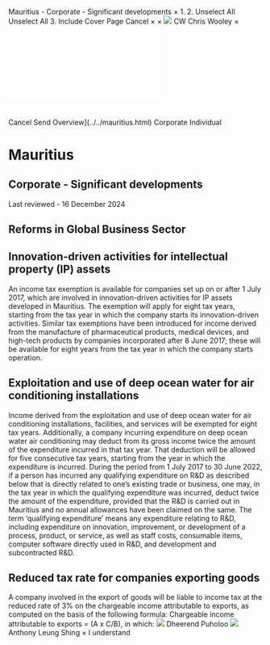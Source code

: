 Mauritius - Corporate - Significant developments
×
1.
2.
Unselect All
Unselect All
3.
Include Cover Page
Cancel
×
×
![](../../-/media/world-wide-tax-summaries/attachments/global---chris-wooley.ashx%3Frev=ac5e5f3223b34096b1afc2a6009c7320&revision=ac5e5f32-23b3-4096-b1af-c2a6009c7320&hash=859B7ADC84DC2CBEC9760E9E6EE7DE6D0A8BFCDF)
CW
Chris Wooley
×
![](significant-developments.html)
######
Cancel
Send
Overview](../../mauritius.html)
Corporate
Individual
# Mauritius
## Corporate - Significant developments
Last reviewed - 16 December 2024
## Reforms in Global Business Sector
## Innovation-driven activities for intellectual property (IP) assets
An income tax exemption is available for companies set up on or after 1 July 2017, which are involved in innovation-driven activities for IP assets developed in Mauritius. The exemption will apply for eight tax years, starting from the tax year in which the company starts its innovation-driven activities. Similar tax exemptions have been introduced for income derived from the manufacture of pharmaceutical products, medical devices, and high-tech products by companies incorporated after 8 June 2017; these will be available for eight years from the tax year in which the company starts operation.
## Exploitation and use of deep ocean water for air conditioning installations
Income derived from the exploitation and use of deep ocean water for air conditioning installations, facilities, and services will be exempted for eight tax years. Additionally, a company incurring expenditure on deep ocean water air conditioning may deduct from its gross income twice the amount of the expenditure incurred in that tax year. That deduction will be allowed for five consecutive tax years, starting from the year in which the expenditure is incurred.
During the period from 1 July 2017 to 30 June 2022, if a person has incurred any qualifying expenditure on R&D as described below that is directly related to one’s existing trade or business, one may, in the tax year in which the qualifying expenditure was incurred, deduct twice the amount of the expenditure, provided that the R&D is carried out in Mauritius and no annual allowances have been claimed on the same. The term ‘qualifying expenditure’ means any expenditure relating to R&D, including expenditure on innovation, improvement, or development of a process, product, or service, as well as staff costs, consumable items, computer software directly used in R&D, and development and subcontracted R&D.
## Reduced tax rate for companies exporting goods
A company involved in the export of goods will be liable to income tax at the reduced rate of 3% on the chargeable income attributable to exports, as computed on the basis of the following formula:
Chargeable income attributable to exports = (A x C/B), in which:
![](../../-/media/world-wide-tax-summaries/mauritiusdheerend-puholoomauritius--dheerend-puholoopng20210524110655908.ashx%3Frev=a06b14f52e004595861263067421e203&revision=a06b14f5-2e00-4595-8612-63067421e203&hash=86A94312267CF8F3F259D3ACCD8BC226FEE1CDEF)
Dheerend Puholoo
![](../../-/media/world-wide-tax-summaries/mauritiusanthony-leung-shingmauritius--anthony-leung-shingpng20210524110720569.ashx%3Frev=9294370888a54e66a8b4224e11e8411f&revision=92943708-88a5-4e66-a8b4-224e11e8411f&hash=21241799B02A0B58D220A7393D388351FA1B574E)
Anthony Leung Shing
×
I understand